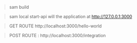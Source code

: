 > sam build

> sam local start-api will the application at http://127.0.0.1:3000

> GET ROUTE http://localhost:3000/hello-world

> POST ROUTE :  http://localhost:3000/integration